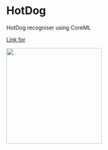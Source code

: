 # HotDog
HotDog recogniser using CoreML

[Link for](https://drive.google.com/file/d/1fHAnMVc_E-G_mXvuyEaZ89qEfUcdWrbK/view?usp=sharing8)

<img src="https://i.ibb.co/6PfmGKC/Screenshot-2021-01-08-at-11-26-25.png" width="250" align = "center">
